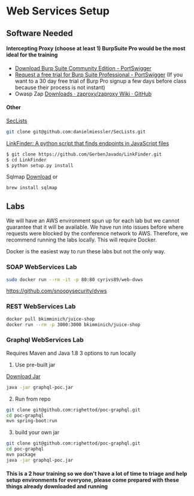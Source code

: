 # Web Services Setup

## Software Needed
#### Intercepting Proxy (choose at least 1) BurpSuite Pro would be the most ideal for the training
* [Download Burp Suite Community Edition - PortSwigger](https://portswigger.net/burp/communitydownload)
* [Request a free trial for Burp Suite Professional - PortSwigger](https://portswigger.net/requestfreetrial/pro) (If you want to a 30 day free trial of Burp Pro signup a few days before class because their process is not instant)
* Owasp Zap [Downloads · zaproxy/zaproxy Wiki · GitHub](https://github.com/zaproxy/zaproxy/wiki/Downloads)

#### Other
[SecLists](https://github.com/danielmiessler/SecLists)
```sh
git clone git@github.com:danielmiessler/SecLists.git
```

[LinkFinder: A python script that finds endpoints in JavaScript files](https://github.com/GerbenJavado/LinkFinder)

```sh
$ git clone https://github.com/GerbenJavado/LinkFinder.git
$ cd LinkFinder
$ python setup.py install
```
Sqlmap
[Download](https://github.com/sqlmapproject/sqlmap/zipball/master)
or
```
brew install sqlmap
```

## Labs
We will have an AWS environment spun up for each lab but we cannot guarantee that it will be available. We have run into issues before where requests were blocked by the conference network to AWS. Therefore, we recommend running the labs locally. This will require Docker. 

Docker is the easiest way to run these labs but not the only way. 

### SOAP WebServices Lab

```sh
sudo docker run --rm -it -p 80:80 cyrivs89/web-dvws
```

https://github.com/snoopysecurity/dvws

### REST WebServices Lab

```sh
docker pull bkimminich/juice-shop
docker run --rm -p 3000:3000 bkimminich/juice-shop
```

### Graphql WebServices Lab
Requires Maven and Java 1.8
3 options to run locally

1. Use pre-built jar

[Download Jar](https://github.com/righettod/poc-graphql/releases)
```sh
java -jar graphql-poc.jar
```

2. Run from repo 
```sh
git clone git@github.com:righettod/poc-graphql.git
cd poc-graphql
mvn spring-boot:run
```
3. build your own jar
```sh
git clone git@github.com:righettod/poc-graphql.git
cd poc-graphql
mvn package
java -jar graphql-poc.jar
```

#### This is a 2 hour training so we don't have a lot of time to triage and help setup environments for everyone, please come prepared with these things already downloaded and running 
